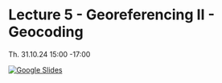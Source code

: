 # Lecture 5 - Georeferencing II - Geocoding

Th. 31.10.24 15:00 -17:00

[![Google Slides](../figs/preface.png)]()